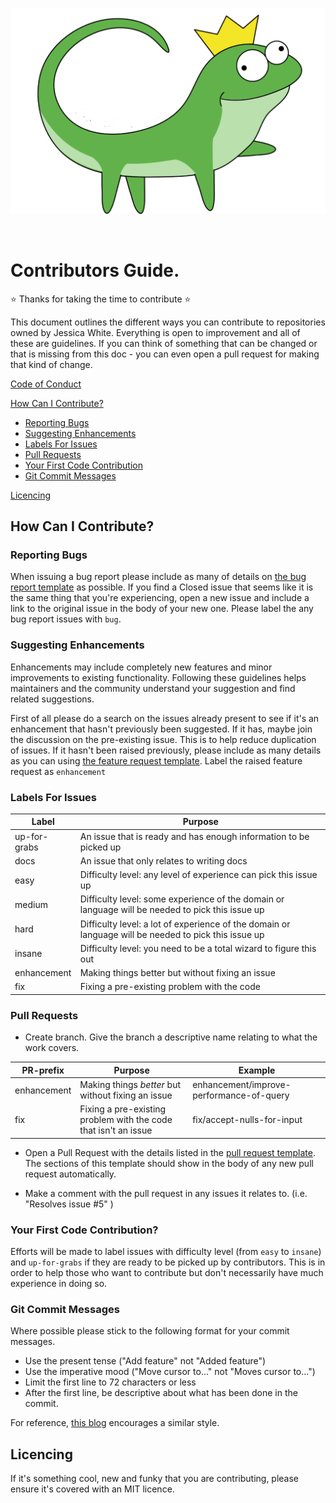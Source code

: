 <p align="center">
  <img src="/assets/logoNoHandle.png" />
</p>
<br/>

# Contributors Guide.

:star: Thanks for taking the time to contribute :star: 

This document outlines the different ways you can contribute to repositories owned by Jessica White. Everything is open to improvement and all of these are guidelines. If you can think of something that can be changed or that is missing from this doc - you can even open a pull request for making that kind of change.

[Code of Conduct](CODE_OF_CONDUCT.md)

[How Can I Contribute?](#how-can-i-contribute)
  * [Reporting Bugs](#reporting-bugs)
  * [Suggesting Enhancements](#suggesting-enhancements)
  * [Labels For Issues](#labels-for-issues)
  * [Pull Requests](#pull-requests)
  * [Your First Code Contribution](#your-first-code-contribution)
  * [Git Commit Messages](#git-commit-messages)

[Licencing](#licencing)


## How Can I Contribute?

### Reporting Bugs

When issuing a bug report please include as many of details on [the bug report template](bug_report.md) as possible. If you find a Closed issue that seems like it is the same thing that you're experiencing, open a new issue and include a link to the original issue in the body of your new one. Please label the any bug report issues with `bug`.

### Suggesting Enhancements

Enhancements may include completely new features and minor improvements to existing functionality. Following these guidelines helps maintainers and the community understand your suggestion and find related suggestions.

First of all please do a search on the issues already present to see if it's an enhancement that hasn't previously been suggested. If it has, maybe join the discussion on the pre-existing issue. This is to help reduce duplication of issues. If it hasn't been raised previously, please include as many details as you can using [the feature request template](./ISSUE_TEMPLATE/feature_request.md). Label the raised feature request as `enhancement`

### Labels For Issues

| Label | Purpose |
| --- |--- |
| up-for-grabs | An issue that is ready and has enough information to be picked up |
| docs | An issue that only relates to writing docs |
| easy | Difficulty level: any level of experience can pick this issue up |
| medium | Difficulty level: some experience of the domain or language will be needed to pick this issue up |
| hard |Difficulty level: a lot of experience of the domain or language will be needed to pick this issue up |
| insane | Difficulty level: you need to be a total wizard to figure this out |
| enhancement | Making things better but without fixing an issue |
| fix | Fixing a pre-existing problem with the code |


### Pull Requests

- Create branch. Give the branch a descriptive name relating to what the work covers.

| PR-prefix | Purpose | Example |
| --- |---| ---|
| enhancement | Making things _better_ but without fixing an issue | enhancement/improve-performance-of-query |
| fix | Fixing a pre-existing problem with the code that isn't an issue | fix/accept-nulls-for-input |

- Open a Pull Request with the details listed in the [pull request template](pull_request_template.md). The sections of this template should show in the body of any new pull request automatically. 

- Make a comment with the pull request in any issues it relates to. (i.e. "Resolves issue #5" )

### Your First Code Contribution?

Efforts will be made to label issues with difficulty level (from `easy` to `insane`) and `up-for-grabs` if they are ready to be picked up by contributors. This is in order to help those who want to contribute but don't necessarily have much experience in doing so.

### Git Commit Messages

Where possible please stick to the following format for your commit messages.

- Use the present tense ("Add feature" not "Added feature")
- Use the imperative mood ("Move cursor to..." not "Moves cursor to...")
- Limit the first line to 72 characters or less
- After the first line, be descriptive about what has been done in the commit.

For reference, [this blog](https://chris.beams.io/posts/git-commit/) encourages a similar style.

## Licencing

If it's something cool, new and funky that you are contributing, please ensure it's covered with an MIT licence.